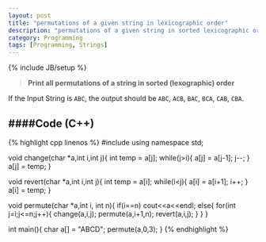 ```yaml
---
layout: post
title: "permutations of a given string in lexicographic order"
description: "permutations of a given string in sorted lexicographic order"
category: Programming
tags: [Programming, Strings]
---
```

{% include JB/setup %}

> __Print all permutations of a string in sorted (lexographic) order__

If the Input String is `ABC`, the output should be `ABC`, `ACB`, `BAC`, `BCA`, `CAB`, `CBA`.

####Code (C++)
------------------
{% highlight cpp linenos %}
#include<iostream>
using namespace std;

void change(char *a,int i,int j){
	int temp = a[j];
	while(j>i){
		a[j] = a[j-1];
		j--;
	}
	a[j] = temp;
}

void revert(char *a,int i,int j){
	int temp = a[i];
	while(i<j){
		a[i] = a[i+1];
		i++;
	}
	a[i] = temp;
}

void permute(char *a,int i, int n){
	if(i==n)
	cout<<a<<endl;
	else{
		for(int j=i;j<=n;j++){
		change(a,i,j);
		permute(a,i+1,n);
		revert(a,i,j);
		}
	}
}

int main(){
	char a[] = "ABCD";
	permute(a,0,3);
}
{% endhighlight %}